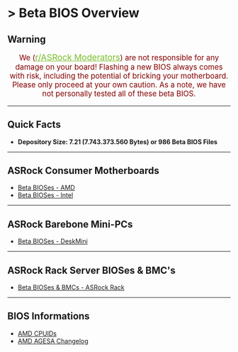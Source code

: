 # > Beta BIOS Overview

## Warning
<p style="color:#840000;font-size:larger;text-align:center">We (<a style="font-size:19px;color:#79bd28" href="https://www.reddit.com/r/ASRock/about/moderators/" target="_blank">r/ASRock Moderators</a>) are not responsible for any damage on your board!  
Flashing a new BIOS always comes with risk, including the potential of bricking your motherboard.  
Please only proceed at your own caution. As a note, we have not personally tested all of these beta BIOS.</p>

***

## Quick Facts  
- **Depository Size: 7.21 (7.743.373.560 Bytes) or 986 Beta BIOS Files**

***

## ASRock Consumer Motherboards

- [Beta BIOSes - AMD](beta_bios_consumer/beta_bios_amd)  
- [Beta BIOSes - Intel](beta_bios_consumer/beta_bios_intel)

***

## ASRock Barebone Mini-PCs 

- [Beta BIOSes - DeskMini](beta_bios_consumer/beta_bios_deskmini)

***

## ASRock Rack Server BIOSes & BMC's

- [Beta BIOSes & BMCs - ASRock Rack](beta_bios_rack/beta_bios_rack)

***

## BIOS Informations

- [AMD CPUIDs](info/amd_cpu_ids)  
- [AMD AGESA Changelog](info/about_agesa)

